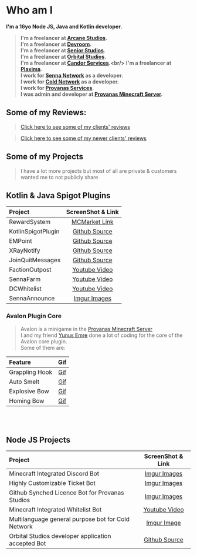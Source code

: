 # Who am I

**I'm a 16yo Node JS, Java and Kotlin developer.**

> **I'm a freelancer at [Arcane Studios](https://arcanestudios.co/).<br/>**
> **I'm a freelancer at [Devroom](https://www.devroomteam.com/).<br/>**
> **I'm a freelancer at [Senior Studios](https://www.senior-studios.com/).<br/>**
> **I'm a freelancer at [Orbital Studios](https://twitter.com/StudioOrbitals).<br/>**
> **I'm a freelancer at [Candor Services](https://twitter.com/CandorServices_).<br/>**
> **I'm a freelancer at [Plaxima](https://plaxima.com/).<br/>**
>**I work for [Senna Network](https://sennanetwork.com/) as a developer. <br/>**
>**I work for [Cold Network](https://coldnetwork.net/) as a developer. <br/>**
>**I work for [Provanas Services](https://www.provanas-services.com/). <br/>**
>**I was admin and developer at [Provanas Minecraft Server](https://www.provanas.com). <br/>**

## Some of my Reviews:
> [Click here to see some of my clients' reviews](https://imgur.com/a/Ld3I9YA)

> [Click here to see some of my newer clients' reviews](https://imgur.com/a/P6SCwe8)

## Some of my Projects
> I have a lot more projects but most of all are private & customers wanted me to not publicly share
## Kotlin & Java Spigot Plugins
| Project            |                                                         ScreenShot & Link                                                         | 
|:-------------------|:---------------------------------------------------------------------------------------------------------------------------------:|
| RewardSystem       | [MCMarket Link](https://builtbybit.com/resources/⭐-reward-system-⭐-works-with-custom-mobs-✅-⚔%EF%B8%8F-50-sale-⚔%EF%B8%8F.24629/) |
| KotlinSpigotPlugin |                          [Github Source](https://github.com/MetuMortis-code/KotlinSpigotPluginTemplate)                           |
| EMPoint            |                                    [Github Source](https://github.com/MetuMortis-code/EMPoint)                                    |
| XRayNotify         |                                  [Github Source](https://github.com/MetuMortis-code/XrayNotify)                                   | 
| JoinQuitMessages   |                               [Github Source](https://github.com/MetuMortis-code/JoinQuitMessages)                                |
| FactionOutpost     |                                   [Youtube Video](https://www.youtube.com/watch?v=5jzbdnEd0tQ)                                    |
| SennaFarm          |                                   [Youtube Video](https://www.youtube.com/watch?v=asgZGxzn8LU)                                    |
| DCWhitelist        |                                   [Youtube Video](https://www.youtube.com/watch?v=SDwbe2mBxdI)                                    |
| SennaAnnounce      |                                            [Imgur Images](https://imgur.com/a/N4YVAcV)                                            |




 ### Avalon Plugin Core
 > Avalon is a minigame in the [Provanas Minecraft Server](https://www.provanas.com) <br/>
 I and my friend [Yunus Emre](https://github.com/YunussEmree) done a lot of coding for the core of the Avalon core plugin. <br/>
 Some of them are:

| Feature        |                                                       Gif                                                       |
|:---------------|:---------------------------------------------------------------------------------------------------------------:|
| Grappling Hook |     [Gif](https://media.discordapp.net/attachments/547024792243535873/838561676214665266/Avalon-kanca.gif)      | 
| Auto Smelt     | [Gif](https://media.discordapp.net/attachments/761592533679079445/839102571619680287/ezgif.com-gif-maker_1.gif) |
| Explosive Bow  |    [Gif](https://media.discordapp.net/attachments/761592533679079445/838827209098657842/Hnet.com-image.gif)     |
| Homing Bow     |  [Gif](https://media.discordapp.net/attachments/761592533679079445/839102356947075072/ezgif.com-gif-maker.gif)  |


  <br/><br/>

## Node JS Projects
| Project                                            |                           ScreenShot & Link                           |
|:---------------------------------------------------|:---------------------------------------------------------------------:|
| Minecraft Integrated Discord Bot                   |              [Imgur Images](https://imgur.com/a/diCaUHZ)              | 
| Highly Customizable Ticket Bot                     |              [Imgur Images](https://imgur.com/a/HQaiAmg)              |    
| Github Synched Licence Bot for Provanas Studios    |              [Imgur Images](https://imgur.com/a/0pZITss)              |   
| Minecraft Integrated Whitelist Bot                 |     [Youtube Video](https://www.youtube.com/watch?v=SDwbe2mBxdI)      |
| Multilanguage general purpose bot for Cold Network |              [Imgur Image](https://imgur.com/a/tyCPxLw)               |
| Orbital Studios developer application accepted Bot | [Github Source](https://github.com/LiberaTeMetuMortis/OrbitalTaskBot) | 
